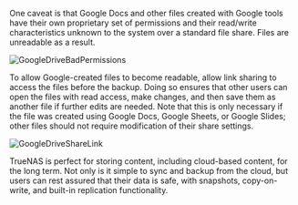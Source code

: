 &NewLine;

One caveat is that Google Docs and other files created with Google tools have their own proprietary set of permissions and their read/write characteristics unknown to the system over a standard file share. Files are unreadable as a result.

![GoogleDriveBadPermissions](/images/TrueNASCommon/GoogleDriveBadPermissions.png "Google Drive Bad Permissions")

To allow Google-created files to become readable, allow link sharing to access the files before the backup. Doing so ensures that other users can open the files with read access, make changes, and then save them as another file if further edits are needed. Note that this is only necessary if the file was created using Google Docs, Google Sheets, or Google Slides; other files should not require modification of their share settings.

![GoogleDriveShareLink](/images/TrueNASCommon/GoogleDriveShareLink.png "Google Drive Share Link")

TrueNAS is perfect for storing content, including cloud-based content, for the long term. Not only is it simple to sync and backup from the cloud, but users can rest assured that their data is safe, with snapshots, copy-on-write, and built-in replication functionality.
